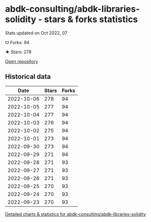 # abdk-consulting/abdk-libraries-solidity - stars & forks statistics

Stats updated on Oct 2022, 07

☋ Forks: 94

★ Stars: 278

[Open repository](https://github.com/abdk-consulting/abdk-libraries-solidity)

## Historical data
| Date | Stars | Forks |
|------|-------|-------|
| 2022-10-06 | 278 | 94 | 
| 2022-10-05 | 277 | 94 | 
| 2022-10-04 | 277 | 94 | 
| 2022-10-03 | 276 | 94 | 
| 2022-10-02 | 275 | 94 | 
| 2022-10-01 | 273 | 94 | 
| 2022-09-30 | 273 | 94 | 
| 2022-09-29 | 271 | 94 | 
| 2022-09-28 | 271 | 93 | 
| 2022-09-27 | 271 | 93 | 
| 2022-09-26 | 271 | 93 | 
| 2022-09-25 | 270 | 93 | 
| 2022-09-24 | 270 | 93 | 
| 2022-09-23 | 270 | 93 | 


[Detailed charts & statistics for abdk-consulting/abdk-libraries-solidity](https://reviewgithub.com/rep/abdk-consulting/abdk-libraries-solidity)

